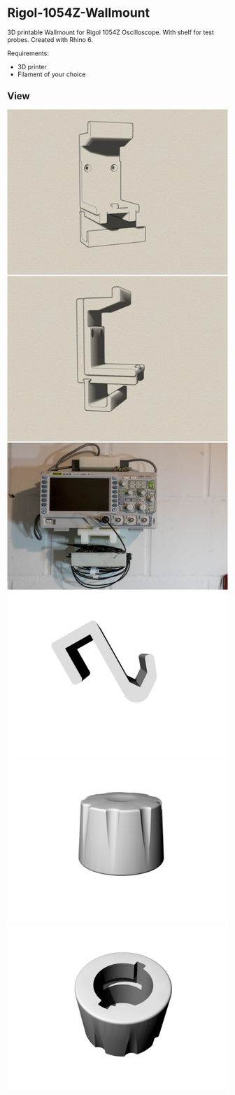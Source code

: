 # Rigol-1054Z-Wallmount
3D printable Wallmount for Rigol 1054Z Oscilloscope. With shelf for test probes. Created with Rhino 6.

Requirements:
* 3D printer 
* Filament of your choice

## View
![Example](iso1.jpg)
![Example](iso2.jpg)
![Example](20190820-DSC03969.jpg)
![Example](Iso1-Ladder-Mount.jpg)
![Example](Iso1-BNC-knob.jpg)
![Example](Iso2-BNC-knob.jpg)
